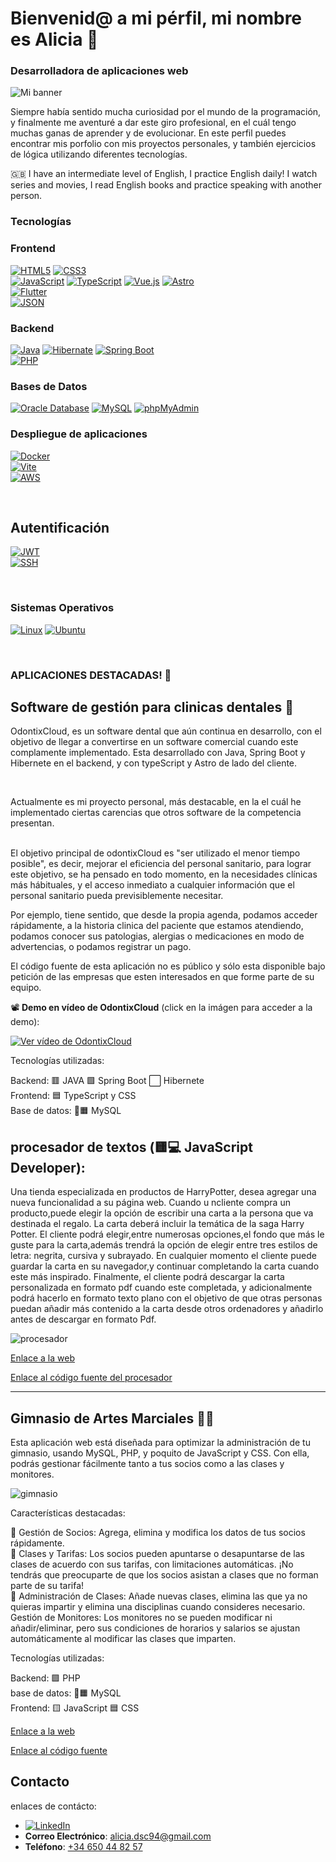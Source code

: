 
# Bienvenid@ a mi pérfil, mi nombre es Alicia 👋
### Desarrolladora de aplicaciones web 
![Mi banner](./Banner.png)

Siempre había sentido mucha curiosidad por el mundo de la programación, y finalmente me aventuré a dar este giro profesional, en el cuál tengo muchas ganas de aprender y de evolucionar.
En este perfil puedes encontrar mis porfolio con mis proyectos personales, y también ejercicios de lógica utilizando diferentes tecnologías.

🇬🇧 I have an intermediate level of English, I practice English daily! I watch series and movies, I read English books and practice speaking with another person.

 ### Tecnologías

### Frontend
[![HTML5](https://img.shields.io/badge/HTML5-E34F26?style=for-the-badge&logo=html5&logoColor=white&labelColor=101010)]()
[![CSS3](https://img.shields.io/badge/CSS3-1572B6?style=for-the-badge&logo=css3&logoColor=white&labelColor=101010)]()
<br>
[![JavaScript](https://img.shields.io/badge/JavaScript-F7DF1E?style=for-the-badge&logo=javascript&logoColor=white&labelColor=101010)]()
[![TypeScript](https://img.shields.io/badge/TypeScript-3178C6?style=for-the-badge&logo=typescript&logoColor=white&labelColor=101010)]()
[![Vue.js](https://img.shields.io/badge/Vue.js-4FC08D?style=for-the-badge&logo=vue.js&logoColor=white&labelColor=101010)]()
[![Astro](https://img.shields.io/badge/Astro-FF5D01?style=for-the-badge&logo=astro&logoColor=white&labelColor=101010)]()
<br>
[![Flutter](https://img.shields.io/badge/Flutter-02569B?style=for-the-badge&logo=flutter&logoColor=white&labelColor=101010)]()
<br>
[![JSON](https://img.shields.io/badge/JSON-000000?style=for-the-badge&logo=json&logoColor=white&labelColor=101010)]()


### Backend  

[![Java](https://img.shields.io/badge/Java-007396?style=for-the-badge&logo=java&logoColor=white&labelColor=101010)]()
[![Hibernate](https://img.shields.io/badge/Hibernate-59666C?style=for-the-badge&logo=hibernate&logoColor=white&labelColor=101010)]()
[![Spring Boot](https://img.shields.io/badge/Spring%20Boot-6DB33F?style=for-the-badge&logo=springboot&logoColor=white&labelColor=101010)]()
<br>
[![PHP](https://img.shields.io/badge/PHP-777BB4?style=for-the-badge&logo=php&logoColor=white&labelColor=101010)]()
<br>

### Bases de Datos
[![Oracle Database](https://img.shields.io/badge/Oracle-F80000?style=for-the-badge&logo=oracle&logoColor=white&labelColor=101010)]()
[![MySQL](https://img.shields.io/badge/MySQL-4479A1?style=for-the-badge&logo=mysql&logoColor=white&labelColor=101010)]()
[![phpMyAdmin](https://img.shields.io/badge/phpMyAdmin-6C78AF?style=for-the-badge&logo=phpmyadmin&logoColor=white&labelColor=101010)]()

### Despliegue de aplicaciones
[![Docker](https://img.shields.io/badge/Docker-2496ED?style=for-the-badge&logo=docker&logoColor=white&labelColor=101010)]()
<br>
[![Vite](https://img.shields.io/badge/Vite-646CFF?style=for-the-badge&logo=vite&logoColor=white&labelColor=101010)]()
<br>
[![AWS](https://img.shields.io/badge/AWS-FF9900?style=for-the-badge&logo=amazonaws&logoColor=white&labelColor=101010)]()

<br>


## Autentificación
[![JWT](https://img.shields.io/badge/JWT-000000?style=for-the-badge&logo=jsonwebtokens&logoColor=white&labelColor=101010)]()
<br>
[![SSH](https://img.shields.io/badge/SSH-4A90E2?style=for-the-badge&logo=ssh&logoColor=white&labelColor=101010)]()

<br>

### Sistemas Operativos 

[![Linux](https://img.shields.io/badge/Linux-FCC624?style=for-the-badge&logo=linux&logoColor=white&labelColor=101010)]()
[![Ubuntu](https://img.shields.io/badge/Ubuntu-EC1C24?style=for-the-badge&logo=ubuntu&logoColor=white&labelColor=101010)]()


<br>

### APLICACIONES DESTACADAS! 🚀

## Software de gestión para clinicas dentales 🦷

OdontixCloud, es un software dental que aún continua en desarrollo, con el objetivo de llegar a convertirse en un software comercial cuando este complamente implementado.
Esta desarrollado con Java, Spring Boot y Hibernete en el backend, y con typeScript y Astro de lado del cliente. 

<br>

Actualmente es mi proyecto personal, más destacable, en la el cuál he implementado ciertas carencias que otros software de la competencia presentan. 

<br>
El objetivo principal de odontixCloud es "ser utilizado el menor tiempo posible", es decir, mejorar el eficiencia del personal sanitario,
para lograr este objetivo, se ha pensado en todo momento, en la necesidades clínicas más hábituales, y  el acceso inmediato a cualquier información que el personal sanitario
pueda previsiblemente necesitar. 
<br>

Por ejemplo, tiene sentido, que  desde la propia agenda, podamos acceder rápidamente, a la historia clinica del paciente que estamos atendiendo, podamos conocer sus patologias, alergias o medicaciones
en modo de advertencias, o podamos registrar un pago. 
<br>

El código fuente de esta aplicación no es público y sólo esta disponible bajo petición de las empresas que esten interesados en que forme parte de su equipo. 

📽️ **Demo en vídeo de OdontixCloud** (click en la imágen para acceder a la demo):

[![Ver vídeo de OdontixCloud](odontixCloud.png)](https://youtu.be/qIfocXeVw5c)

Tecnologías utilizadas:

   Backend:  🟥 JAVA  🟩 Spring Boot  ⬜ Hibernete
   <br>
   Frontend: 🟦 TypeScript y CSS 
   <br>
   Base de datos: 🐬🟧 MySQL 
   <br>
  


## procesador de textos (🟨💻 JavaScript Developer):

Una ‬‭tienda‬‭ especializada‬‭ en‬‭ productos ‬‭de ‬‭Harry‬‭Potter‬‭,‬ ‭desea‬‭ agregar ‬‭una‬‭ nueva ‬‭funcionalidad ‬‭a‬‭ su‬ página web.‬
C‭uando ‬‭u n‬‭cliente ‬‭compra‬‭ un‬‭ producto,‬‭puede ‬‭elegir ‬‭la‬‭ opción ‬‭de‬‭ escribir ‬‭una ‬‭carta ‬‭a ‬‭la‬‭ persona ‬‭que‬ ‭va destinada el regalo.
La carta deberá incluir la temática de la saga Harry Potter.‬
‭El‬ ‭cliente‬ ‭podrá ‬‭elegir,‬‭entre‬‭ numerosas ‬‭opciones,‬‭el ‬‭fondo‬‭ que‬‭ más‬‭ le ‬‭guste ‬‭para ‬‭la ‬‭carta,‬‭además‬
trendrá la opción de elegir entre tres estilos de letra: negrita, cursiva y subrayado.‬
‭En ‬‭cualquier ‬‭momento ‬‭el ‬‭cliente ‬‭puede‬‭ guardar‬‭ la ‬‭carta ‬‭en ‬‭su ‬‭navegador,‬‭y ‬‭continuar ‬‭completando‬ ‭la carta cuando este más inspirado.‬
‭Finalmente,‬ ‭el‬ ‭cliente‬ ‭podrá‬ ‭descargar‬ ‭la‬ ‭carta‬ ‭personalizada‬ ‭en‬ ‭formato‬ ‭pdf‬ ‭cuando‬ ‭este‬ ‭completada,‬ ‭y‬ ‭adicionalmente‬ ‭podrá‬ ‭hacerlo‬ ‭en‬ ‭formato‬ ‭texto‬ ‭plano‬ 
‭con‬ ‭el‬ ‭objetivo‬ ‭de‬ ‭que‬ ‭otras‬ ‭personas‬ ‭puedan‬ ‭añadir‬ ‭más‬ ‭contenido‬ ‭a‬ ‭la‬ ‭carta‬ ‭desde‬ ‭otros‬ ‭ordenadores‬ ‭y‬ ‭añadirlo‬ ‭antes‬ ‭de‬ ‭descargar en formato Pdf.‬

![procesador](./procesador.png)

[Enlace a la web](https://cheshire394.github.io/procesadorTexto.github.io/)

[Enlace al código fuente del procesador](https://github.com/cheshire394/procesadorTexto.github.io)

---
## Gimnasio de Artes Marciales 🥋💥

Esta aplicación web está diseñada para optimizar la administración de tu gimnasio, usando MySQL, PHP, y poquito de JavaScript y CSS. Con ella, podrás gestionar fácilmente tanto a tus socios como a las clases y monitores. 

![gimnasio](./gimnasio.png)

Características destacadas:

   👥 Gestión de Socios: Agrega, elimina y modifica los datos de tus socios rápidamente.
   <br>
   🥊 Clases y Tarifas: Los socios pueden apuntarse o desapuntarse de las clases de acuerdo con sus tarifas, con limitaciones automáticas. ¡No tendrás que preocuparte de que los socios asistan a clases que no forman parte de su tarifa!
   <br>
   🥋 Administración de Clases: Añade nuevas clases, elimina las que ya no quieras impartir y elimina una disciplinas cuando consideres necesario.
   <br>
    Gestión de Monitores: Los monitores no se pueden modificar ni añadir/eliminar, pero sus condiciones de horarios y salarios se ajustan automáticamente al modificar las clases que imparten. 

Tecnologías utilizadas:

   Backend: 🟪 PHP
   <br>
   base de datos: 🐬🟧 MySQL 
   <br>
   Frontend: 🟨 JavaScript 🟦 CSS
   
[Enlace a la web](http://gimnasioproyectophp.infinityfreeapp.com/proyecto_gym_MVC/view/index.php)

[Enlace al código fuente](https://github.com/cheshire394/proyecto_gym_MVC)

## Contacto

enlaces de contácto: 

-  [![LinkedIn](https://img.shields.io/badge/LinkedIn-0077B5?style=for-the-badge&logo=linkedin&logoColor=white)](https://www.linkedin.com/in/aliciadelsazcotallo)
- **Correo Electrónico**: [alicia.dsc94@gmail.com](mailto:alicia.dsc94@gmail.com)
- **Teléfono**: [+34 650 44 82 57](tel:+34650448257)

  

















